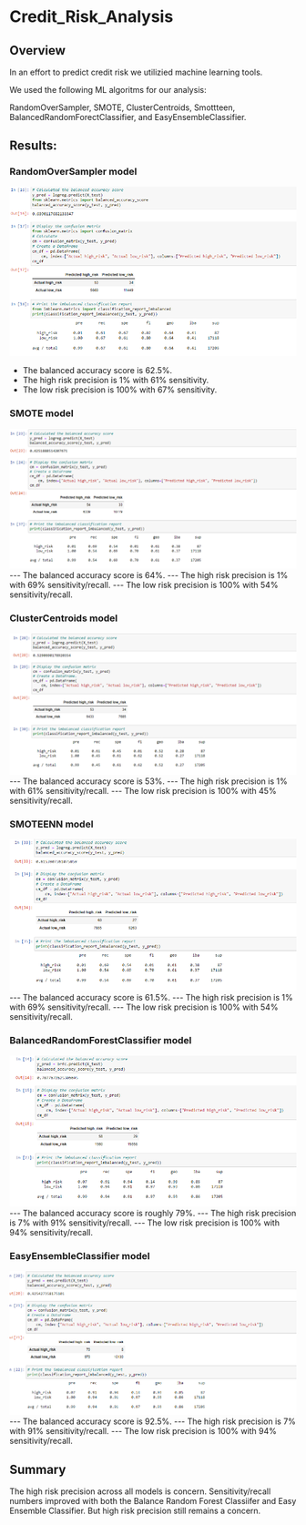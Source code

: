 # Credit_Risk_Analysis

## Overview
In an effort to predict credit risk we utilizied machine learning tools.

We used the following ML algoritms for our analysis:

RandomOverSampler, SMOTE, ClusterCentroids, Smottteen, BalancedRandomForectClassifier, and EasyEnsembleClassifier.


## Results:

### RandomOverSampler model
![oversample](/resources/oversample.png)
* The balanced accuracy score is 62.5%.
* The high risk precision is 1%  with 61% sensitivity.
* The low risk precision is 100% with 67% sensitivity.


### SMOTE model
![smote](/resources/smote.png)
--- The balanced accuracy score is 64%.
--- The high risk precision is 1%  with 69% sensitivity/recall.
--- The low risk precision is 100% with 54% sensitivity/recall.


### ClusterCentroids model
![cluster](/resources/cluster.png)
--- The balanced accuracy score is 53%.
--- The high risk precision is 1%  with 61% sensitivity/recall.
--- The low risk precision is 100% with 45% sensitivity/recall.


### SMOTEENN model
![smoteen](/resources/smoteen.png)
--- The balanced accuracy score is 61.5%.
--- The high risk precision is 1%  with 69% sensitivity/recall.
--- The low risk precision is 100% with 54% sensitivity/recall.


### BalancedRandomForestClassifier model
![randomforect](/resources/randomforest.png)
--- The balanced accuracy score is roughly 79%.
--- The high risk precision is 7%  with 91% sensitivity/recall.
--- The low risk precision is 100% with 94% sensitivity/recall.



### EasyEnsembleClassifier model
![easy](/resources/easy.png)
--- The balanced accuracy score is 92.5%.
--- The high risk precision is 7%  with 91% sensitivity/recall.
--- The low risk precision is 100% with 94% sensitivity/recall.

## Summary
The high risk precision across all models is concern. 
Sensitivity/recall numbers improved with both the Balance Random Forest Classiifer and Easy Ensemble Classifier. But high risk precision still remains a concern.
